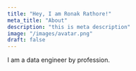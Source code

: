 ```yaml
---
title: "Hey, I am Ronak Rathore!"
meta_title: "About"
description: "this is meta description"
image: "/images/avatar.png"
draft: false
---
```


I am a data engineer by profession.
